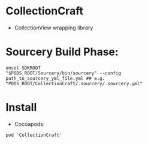 # CollectionCraft

- CollectionView wrapping library

# Sourcery Build Phase:
```
unset SDKROOT
"$PODS_ROOT/Sourcery/bin/sourcery" --config path_to_sourcery_yml_file.yml ## e.g. "PODS_ROOT/CollectionCraft/.sourcery/.sourcery.yml"
```

# Install

- Cocoapods:
```
pod 'CollectionCraft'
```
